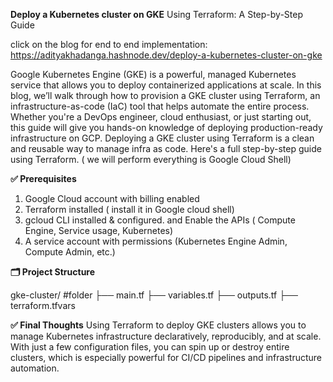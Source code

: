 
**Deploy a Kubernetes cluster on GKE**
Using Terraform: A Step-by-Step Guide

click on the blog for end to end implementation: https://adityakhadanga.hashnode.dev/deploy-a-kubernetes-cluster-on-gke

Google Kubernetes Engine (GKE) is a powerful, managed Kubernetes service that allows you to deploy containerized applications at scale. In this blog, we’ll walk through how to provision a GKE cluster using Terraform, an infrastructure-as-code (IaC) tool that helps automate the entire process.
Whether you're a DevOps engineer, cloud enthusiast, or just starting out, this guide will give you hands-on knowledge of deploying production-ready infrastructure on GCP.
Deploying a GKE cluster using Terraform is a clean and reusable way to manage infra as code.
Here's a full step-by-step guide using Terraform. ( we will perform everything is Google Cloud Shell)

**✅ Prerequisites**

1. Google Cloud account with billing enabled
2. Terraform installed ( install it in Google cloud shell)
3. gcloud CLI installed & configured. and Enable the APIs ( Compute Engine, Service usage, Kubernetes)
4. A service account with permissions (Kubernetes Engine Admin, Compute Admin, etc.)

**🗂️ Project Structure**

gke-cluster/   #folder 
├── main.tf
├── variables.tf
├── outputs.tf
├── terraform.tfvars

**✅ Final Thoughts**
Using Terraform to deploy GKE clusters allows you to manage Kubernetes infrastructure declaratively, reproducibly, and at scale.
With just a few configuration files, you can spin up or destroy entire clusters, which is especially powerful for CI/CD pipelines and infrastructure automation.
